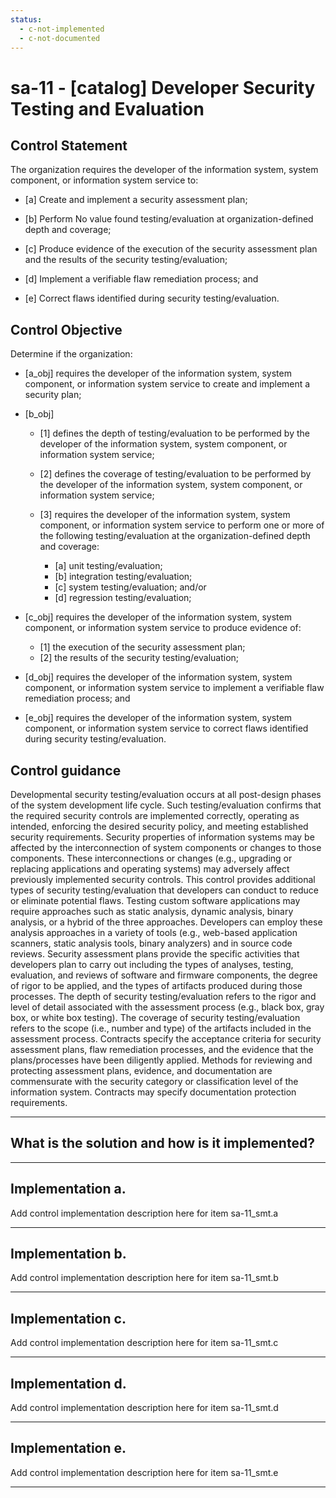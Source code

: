 ```yaml
---
status:
  - c-not-implemented
  - c-not-documented
---
```


# sa-11 - \[catalog\] Developer Security Testing and Evaluation

## Control Statement

The organization requires the developer of the information system, system component, or information system service to:

- \[a\] Create and implement a security assessment plan;

- \[b\] Perform No value found testing/evaluation at organization-defined depth and coverage;

- \[c\] Produce evidence of the execution of the security assessment plan and the results of the security testing/evaluation;

- \[d\] Implement a verifiable flaw remediation process; and

- \[e\] Correct flaws identified during security testing/evaluation.

## Control Objective

Determine if the organization:

- \[a_obj\] requires the developer of the information system, system component, or information system service to create and implement a security plan;

- \[b_obj\]

  - \[1\] defines the depth of testing/evaluation to be performed by the developer of the information system, system component, or information system service;
  - \[2\] defines the coverage of testing/evaluation to be performed by the developer of the information system, system component, or information system service;
  - \[3\] requires the developer of the information system, system component, or information system service to perform one or more of the following testing/evaluation at the organization-defined depth and coverage:

    - \[a\] unit testing/evaluation;
    - \[b\] integration testing/evaluation;
    - \[c\] system testing/evaluation; and/or
    - \[d\] regression testing/evaluation;

- \[c_obj\] requires the developer of the information system, system component, or information system service to produce evidence of:

  - \[1\] the execution of the security assessment plan;
  - \[2\] the results of the security testing/evaluation;

- \[d_obj\] requires the developer of the information system, system component, or information system service to implement a verifiable flaw remediation process; and

- \[e_obj\] requires the developer of the information system, system component, or information system service to correct flaws identified during security testing/evaluation.

## Control guidance

Developmental security testing/evaluation occurs at all post-design phases of the system development life cycle. Such testing/evaluation confirms that the required security controls are implemented correctly, operating as intended, enforcing the desired security policy, and meeting established security requirements. Security properties of information systems may be affected by the interconnection of system components or changes to those components. These interconnections or changes (e.g., upgrading or replacing applications and operating systems) may adversely affect previously implemented security controls. This control provides additional types of security testing/evaluation that developers can conduct to reduce or eliminate potential flaws. Testing custom software applications may require approaches such as static analysis, dynamic analysis, binary analysis, or a hybrid of the three approaches. Developers can employ these analysis approaches in a variety of tools (e.g., web-based application scanners, static analysis tools, binary analyzers) and in source code reviews. Security assessment plans provide the specific activities that developers plan to carry out including the types of analyses, testing, evaluation, and reviews of software and firmware components, the degree of rigor to be applied, and the types of artifacts produced during those processes. The depth of security testing/evaluation refers to the rigor and level of detail associated with the assessment process (e.g., black box, gray box, or white box testing). The coverage of security testing/evaluation refers to the scope (i.e., number and type) of the artifacts included in the assessment process. Contracts specify the acceptance criteria for security assessment plans, flaw remediation processes, and the evidence that the plans/processes have been diligently applied. Methods for reviewing and protecting assessment plans, evidence, and documentation are commensurate with the security category or classification level of the information system. Contracts may specify documentation protection requirements.

______________________________________________________________________

## What is the solution and how is it implemented?

<!-- Please leave this section blank and enter implementation details in the parts below. -->

______________________________________________________________________

## Implementation a.

Add control implementation description here for item sa-11_smt.a

______________________________________________________________________

## Implementation b.

Add control implementation description here for item sa-11_smt.b

______________________________________________________________________

## Implementation c.

Add control implementation description here for item sa-11_smt.c

______________________________________________________________________

## Implementation d.

Add control implementation description here for item sa-11_smt.d

______________________________________________________________________

## Implementation e.

Add control implementation description here for item sa-11_smt.e

______________________________________________________________________
